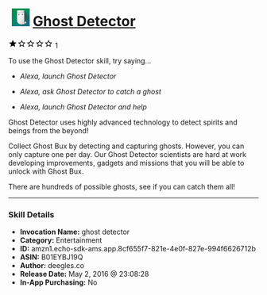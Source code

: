 # &nbsp;<img src="skill_icon" alt="Ghost Detector icon" width="36"> [Ghost Detector](http://alexa.amazon.com/#skills/amzn1.echo-sdk-ams.app.8cf655f7-821e-4e0f-827e-994f6626712b)
![1 stars](../../images/ic_star_black_18dp_1x.png)![1 stars](../../images/ic_star_border_black_18dp_1x.png)![1 stars](../../images/ic_star_border_black_18dp_1x.png)![1 stars](../../images/ic_star_border_black_18dp_1x.png)![1 stars](../../images/ic_star_border_black_18dp_1x.png) 1

To use the Ghost Detector skill, try saying...

* *Alexa, launch Ghost Detector*

* *Alexa, ask Ghost Detector to catch a ghost*

* *Alexa, launch Ghost Detector and help*

Ghost Detector uses highly advanced technology to detect spirits and beings from the beyond!

Collect Ghost Bux by detecting and capturing ghosts. However, you can only capture one per day. Our Ghost Detector scientists are hard at work developing improvements, gadgets and missions that you will be able to unlock with Ghost Bux.

There are hundreds of possible ghosts, see if you can catch them all!

***

### Skill Details

* **Invocation Name:** ghost detector
* **Category:** Entertainment
* **ID:** amzn1.echo-sdk-ams.app.8cf655f7-821e-4e0f-827e-994f6626712b
* **ASIN:** B01EYBJ19Q
* **Author:** deegles.co
* **Release Date:** May 2, 2016 @ 23:08:28
* **In-App Purchasing:** No
